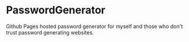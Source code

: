 # PasswordGenerator
Github Pages hosted password generator for myself and those who don't trust password generating websites.
